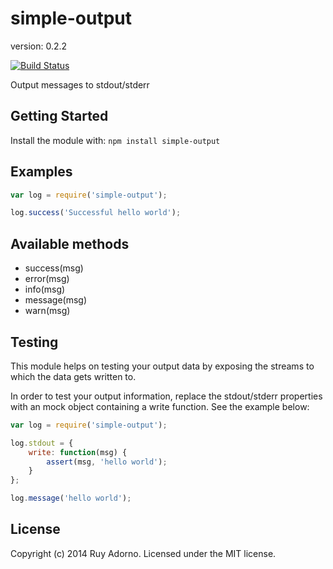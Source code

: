 # simple-output

version: 0.2.2

[![Build Status](https://travis-ci.org/ruyadorno/simple-output.svg?branch=master)](https://travis-ci.org/SunGard-Labs/grunt-sg-release)

Output messages to stdout/stderr

## Getting Started
Install the module with: `npm install simple-output`

## Examples

```javascript
var log = require('simple-output');

log.success('Successful hello world');
```

## Available methods

- success(msg)
- error(msg)
- info(msg)
- message(msg)
- warn(msg)

## Testing

This module helps on testing your output data by exposing the streams to which the data gets written to.

In order to test your output information, replace the stdout/stderr properties with an mock object containing a write function. See the example below:

```javascript
var log = require('simple-output');

log.stdout = {
    write: function(msg) {
        assert(msg, 'hello world');
    }
};

log.message('hello world');
```

## License
Copyright (c) 2014 Ruy Adorno. Licensed under the MIT license.

